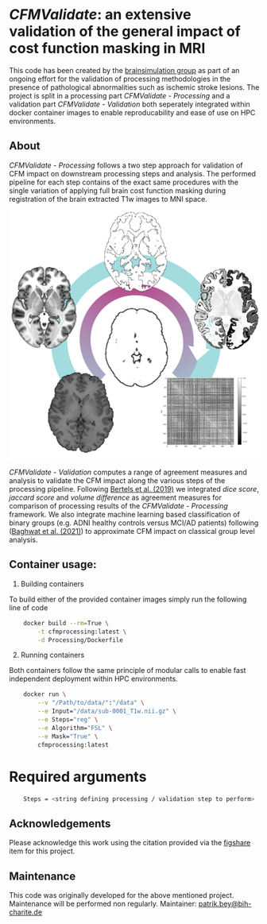*CFMValidate*: an extensive validation of the general impact of cost function masking in MRI
=========================================================



This code has been created by the [brainsimulation group](http://brainsimulation.org/) as part of an ongoing effort
for the validation of processing methodologies in the presence of pathological abnormalities such as ischemic stroke lesions.
The project is split in a processing part *CFMValidate - Processing* and a validation part *CFMValidate - Validation* both seperately integrated within
docker container images to enable reproducability and ease of use on HPC environments.



About
-----


*CFMValidate - Processing* follows a two step approach for validation of CFM impact on downstream processing steps
and analysis. The performed pipeline for each step contains of the exact same procedures with the single variation 
of applying full brain cost function masking during registration of the brain extracted T1w images to MNI space.


![CFMValidate Processing Framework](https://github.com/BrainModes/CFMValidate/blob/main/docs/_img/ProcessingFramework.png)


*CFMValidate - Validation* computes a range of agreement measures and analysis to validate the CFM impact along 
the various steps of the processing pipeline. Following [Bertels et al. (2019)](https://link.springer.com/chapter/10.1007/978-3-030-32245-8_11) we integrated *dice score*, *jaccard score*
and *volume difference* as agreement measures for comparison of processing results of the *CFMValidate - Processing*
framework. We also integrate machine learning based classification of binary groups (e.g. ADNI healthy controls
versus MCI/AD patients) following ([Baghwat et al. (2021)](https://pubmed.ncbi.nlm.nih.gov/33481004/)) to approximate CFM impact on classical group level analysis.




Container usage:
-----


1. Building containers

To build either of the provided container images simply run the following line of code


```bash
    docker build --rm=True \
        -t cfmprocessing:latest \
        -d Processing/Dockerfile
```

2. Running containers

Both containers follow the same principle of modular calls to enable fast independent deployment within HPC environments.


```bash
    docker run \
        --v "/Path/to/data/":"/data" \
        --e Input="/data/sub-0001_T1w.nii.gz" \
        --e Steps="reg" \
        --e Algorithm="FSL" \
        --e Mask="True" \
        cfmprocessing:latest
```

# Required arguments
```bash
    Steps = <string defining processing / validation step to perform>

```

Acknowledgements
----------------

Please acknowledge this work using the citation provided via the [figshare](https://figshare.com/account/projects/141644/articles/20079056) item for this project.


Maintenance
----------------

This code was originally developed for the above mentioned project. Maintenance will be performed non regularly.
Maintainer: patrik.bey@bih-charite.de

